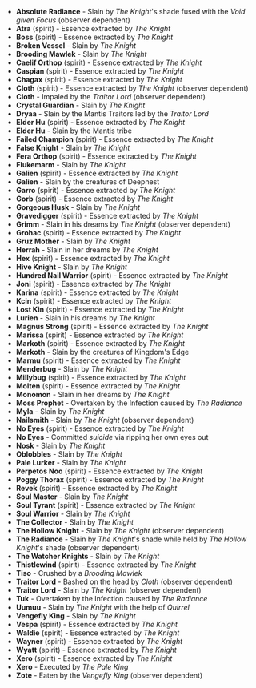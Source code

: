 - **Absolute Radiance** - Slain by _The Knight_'s shade fused with the _Void given Focus_ (observer dependent)
- **Atra** (spirit) - Essence extracted by _The Knight_
- **Boss** (spirit) - Essence extracted by _The Knight_
- **Broken Vessel** - Slain by _The Knight_
- **Brooding Mawlek** - Slain by _The Knight_
- **Caelif Orthop** (spirit) - Essence extracted by _The Knight_
- **Caspian** (spirit) - Essence extracted by _The Knight_
- **Chagax** (spirit) - Essence extracted by _The Knight_
- **Cloth** (spirit) - Essence extracted by _The Knight_ (observer dependent)
- **Cloth** - Impaled by the _Traitor Lord_ (observer dependent)
- **Crystal Guardian** - Slain by _The Knight_
- **Dryaa** - Slain by the Mantis Traitors led by the _Traitor Lord_
- **Elder Hu** (spirit) - Essence extracted by _The Knight_
- **Elder Hu** - Slain by the Mantis tribe
- **Failed Champion** (spirit) - Essence extracted by _The Knight_
- **False Knight** - Slain by _The Knight_
- **Fera Orthop** (spirit) - Essence extracted by _The Knight_
- **Flukemarm** - Slain by _The Knight_
- **Galien** (spirit) - Essence extracted by _The Knight_
- **Galien** - Slain by the creatures of Deepnest
- **Garro** (spirit) - Essence extracted by _The Knight_
- **Gorb** (spirit) - Essence extracted by _The Knight_
- **Gorgeous Husk** - Slain by _The Knight_
- **Gravedigger** (spirit) - Essence extracted by _The Knight_
- **Grimm** - Slain in his dreams by _The Knight_ (observer dependent)
- **Grohac** (spirit) - Essence extracted by _The Knight_
- **Gruz Mother** - Slain by _The Knight_
- **Herrah** - Slain in her dreams by _The Knight_
- **Hex** (spirit) - Essence extracted by _The Knight_
- **Hive Knight** - Slain by _The Knight_
- **Hundred Nail Warrior** (spirit) - Essence extracted by _The Knight_
- **Joni** (spirit) - Essence extracted by _The Knight_
- **Karina** (spirit) - Essence extracted by _The Knight_
- **Kcin** (spirit) - Essence extracted by _The Knight_
- **Lost Kin** (spirit) - Essence extracted by _The Knight_
- **Lurien** - Slain in his dreams by _The Knight_
- **Magnus Strong** (spirit) - Essence extracted by _The Knight_
- **Marissa** (spirit) - Essence extracted by _The Knight_
- **Markoth** (spirit) - Essence extracted by _The Knight_
- **Markoth** - Slain by the creatures of Kingdom's Edge
- **Marmu** (spirit) - Essence extracted by _The Knight_
- **Menderbug** - Slain by _The Knight_
- **Millybug** (spirit) - Essence extracted by _The Knight_
- **Molten** (spirit) - Essence extracted by _The Knight_
- **Monomon** - Slain in her dreams by _The Knight_
- **Moss Prophet** - Overtaken by the Infection caused by _The Radiance_
- **Myla** - Slain by _The Knight_
- **Nailsmith** - Slain by _The Knight_ (observer dependent)
- **No Eyes** (spirit) - Essence extracted by _The Knight_
- **No Eyes** - Committed _suicide_ via ripping her own eyes out
- **Nosk** - Slain by _The Knight_
- **Oblobbles** - Slain by _The Knight_
- **Pale Lurker** - Slain by _The Knight_
- **Perpetos Noo** (spirit) - Essence extracted by _The Knight_
- **Poggy Thorax** (spirit) - Essence extracted by _The Knight_
- **Revek** (spirit) - Essence extracted by _The Knight_
- **Soul Master** - Slain by _The Knight_
- **Soul Tyrant** (spirit) - Essence extracted by _The Knight_
- **Soul Warrior** - Slain by _The Knight_
- **The Collector** - Slain by _The Knight_
- **The Hollow Knight** - Slain by _The Knight_ (observer dependent)
- **The Radiance** - Slain by _The Knight_'s shade while held by _The Hollow Knight_'s shade (observer dependent)
- **The Watcher Knights** - Slain by _The Knight_
- **Thistlewind** (spirit) - Essence extracted by _The Knight_
- **Tiso** - Crushed by a _Brooding Mawlek_
- **Traitor Lord** - Bashed on the head by _Cloth_ (observer dependent)
- **Traitor Lord** - Slain by _The Knight_ (observer dependent)
- **Tuk** - Overtaken by the Infection caused by _The Radiance_
- **Uumuu** - Slain by _The Knight_ with the help of _Quirrel_
- **Vengefly King** - Slain by _The Knight_
- **Vespa** (spirit) - Essence extracted by _The Knight_
- **Waldie** (spirit) - Essence extracted by _The Knight_
- **Wayner** (spirit) - Essence extracted by _The Knight_
- **Wyatt** (spirit) - Essence extracted by _The Knight_
- **Xero** (spirit) - Essence extracted by _The Knight_
- **Xero** - Executed by _The Pale King_
- **Zote** - Eaten by the _Vengefly King_ (observer dependent)
